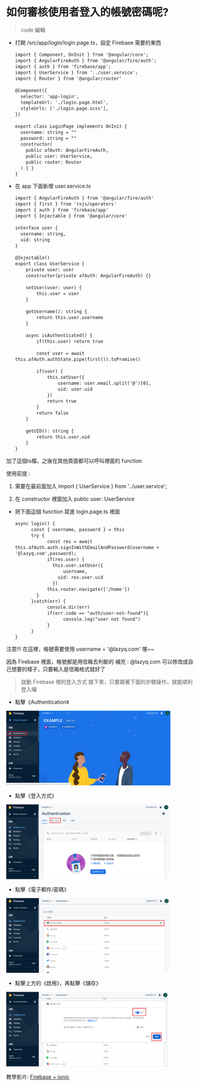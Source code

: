 # 如何審核使用者登入的帳號密碼呢?

> code 編輯
* 打開 /src/app/login/login.page.ts，設定 Firebase 需要的東西

      import { Component, OnInit } from '@angular/core';
      import { AngularFireAuth } from '@angular/fire/auth';
      import { auth } from 'firebase/app';
      import { UserService } from '../user.service';
      import { Router } from '@angular/router'

      @Component({
        selector: 'app-login',
        templateUrl: './login.page.html',
        styleUrls: ['./login.page.scss'],
      })
      
      export class LoginPage implements OnInit {
        username: string = ""
        password: string = ""
        constructor(
          public afAuth: AngularFireAuth, 
          public user: UserService, 
          public router: Router
        ) { }
      }
      
      
* 在 app 下面新增 user.service.ts
 
	  import { AngularFireAuth } from '@angular/fire/auth'
	  import { first } from 'rxjs/operators'
	  import { auth } from 'firebase/app'
	  import { Injectable } from '@angular/core'

	  interface user {
		username: string,
		uid: string
	  }

	  @Injectable()
	  export class UserService {
		  private user: user
		  constructor(private afAuth: AngularFireAuth) {}
		  
		  setUser(user: user) {
			  this.user = user
		  }
		  
		  getUsername(): string {
			  return this.user.username
		  }

		  async isAuthenticated() {
			  if(this.user) return true

			  const user = await this.afAuth.authState.pipe(first()).toPromise()

			  if(user) {
				  this.setUser({
					  username: user.email.split('@')[0],
					  uid: user.uid
				  })
				  return true
			  }
			  return false
		  }

		  getUID(): string {
			  return this.user.uid
		  }
	  }
 
     
加了這個ts檔，之後在其他頁面都可以呼叫裡面的 function

使用前提 : 

1. 需要在最前面加入 import { UserService } from '../user.service'; 

2. 在 constructor 裡面加入 public user: UserService

 
* 把下面這個 function 寫進 login.page.ts 裡面

      async login() {
            const { username, password } = this
            try {
                  const res = await this.afAuth.auth.signInWithEmailAndPassword(username + '@lazyq.com',password);
                  if(res.user) {
		            this.user.setUser({
			            username,
				      uid: res.user.uid
		            })
			      this.router.navigate(['/home'])
		      }
            }catch(err) {
                  console.dir(err)
                  if(err.code == "auth/user-not-found"){
                        console.log("user not found")
                  }
            }
      }
      
 注意!!! 在這裡，帳號需要使用 username + '@lazyq.com' 喔~~
 
 因為 Firebase 裡面，帳號都是用信箱去判斷的
 補充 : @lazyq.com 可以修改成自己想要的樣子，只要輸入是信箱格式就好了
 
> 啟動 Firebase 裡的登入方式
 接下來，只要跟著下面的步驟操作，就能順利登入囉
 
* 點擊《Authentication》
 <img src="教程圖片/11.png" width="ˇ270px" height="200px">
 
 
* 點擊《登入方式》
 <img src="教程圖片/12.png" width="ˇ270px" height="200px">
 
 
* 點擊《電子郵件/密碼》
 <img src="教程圖片/13.png" width="ˇ270px" height="200px">
 
 
* 點擊上方的《啟用》，再點擊《儲存》
 <img src="教程圖片/14.png" width="ˇ270px" height="200px">
 
 
教學影片: [Firebase + ionic](https://www.youtube.com/watch?v=Q8zcieAWn3g&t=769s)
 
 
